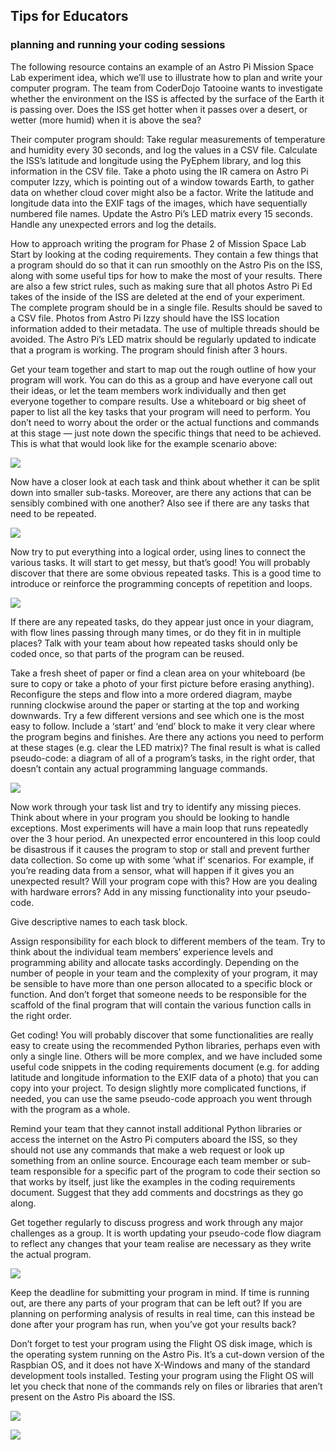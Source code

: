 ## Tips for Educators

### planning and running your coding sessions

The following resource contains an example of an Astro Pi Mission Space Lab experiment idea, which we’ll use to illustrate how to plan and write your computer program.
The team from CoderDojo Tatooine wants to investigate whether the environment on the ISS is affected by the surface of the Earth it is passing over. Does the ISS get hotter when it passes over a desert, or wetter (more humid) when it is above the sea?

Their computer program should:
Take regular measurements of temperature and humidity every 30 seconds, and log the values in a CSV file.
Calculate the ISS’s latitude and longitude using the PyEphem library, and log this information in the CSV file.
Take a photo using the IR camera on Astro Pi computer Izzy, which is pointing out of a window towards Earth, to gather data on whether cloud cover might also be a factor.
Write the latitude and longitude data into the EXIF tags of the images, which have sequentially numbered file names.
Update the Astro Pi’s LED matrix every 15 seconds.
Handle any unexpected errors and log the details.

How to approach writing the program for Phase 2 of Mission Space Lab
Start by looking at the coding requirements. They contain a few things that a program should do so that it can run smoothly on the Astro Pis on the ISS, along with some useful tips for how to make the most of your results. There are also a few strict rules, such as making sure that all photos Astro Pi Ed takes of the inside of the ISS are deleted at the end of your experiment.  
The complete program should be in a single file.
Results should be saved to a CSV file.
Photos from Astro Pi Izzy should have the ISS location information added to their metadata.
The use of multiple threads should be avoided.
The Astro Pi’s LED matrix should be regularly updated to indicate that a program is working.
The program should finish after 3 hours.

Get your team together and start to map out the rough outline of how your program will work. You can do this as a group and have everyone call out their ideas, or let the team members work individually and then get everyone together to compare results. Use a whiteboard or big sheet of paper to list all the key tasks that your program will need to perform. You don’t need to worry about the order or the actual functions and commands at this stage — just note down the specific things that need to be achieved. This is what that would look like for the example scenario above:

![](images/Astro_Pi_Educator_Web_V2a.png)

Now have a closer look at each task and think about whether it can be split down into smaller sub-tasks. Moreover, are there any actions that can be sensibly combined with one another? Also see if there are any tasks that need to be repeated.

![](images/Astro_Pi_Educator_Web_V2b.png)

Now try to put everything into a logical order, using lines to connect the various tasks. It will start to get messy, but that’s good! You will probably discover that there are some obvious repeated tasks. This is a good time to introduce or reinforce the programming concepts of repetition and loops.

![](images/Astro_Pi_Educator_Web_V2c.png)

If there are any repeated tasks, do they appear just once in your diagram, with flow lines passing through many times, or do they fit in in multiple places? Talk with your team about how repeated tasks should only be coded once, so that parts of the program can be reused.

Take a fresh sheet of paper or find a clean area on your whiteboard (be sure to copy or take a photo of your first picture before erasing anything). Reconfigure the steps and flow into a more ordered diagram, maybe running clockwise around the paper or starting at the top and working downwards. Try a few different versions and see which one is the most easy to follow. Include a ‘start’ and ‘end’ block to make it very clear where the program begins and finishes. Are there any actions you need to perform at these stages (e.g. clear the LED matrix)?
The final result is what is called pseudo-code: a diagram of all of a program’s tasks, in the right order, that doesn’t contain any actual programming language commands.

![](images/Astro_Pi_Educator_Web_V2d.png)

Now work through your task list and try to identify any missing pieces. Think about where in your program you should be looking to handle exceptions. Most experiments will have a main loop that runs repeatedly over the 3 hour period. An unexpected error encountered in this loop could be disastrous if it causes the program to stop or stall and prevent further data collection. So come up with some ‘what if’ scenarios. For example, if you’re reading data from a sensor, what will happen if it gives you an unexpected result? Will your program cope with this? How are you dealing with hardware errors? Add in any missing functionality into your pseudo-code.

Give descriptive names to each task block.

Assign responsibility for each block to different members of the team. Try to think about the individual team members’ experience levels and programming ability and allocate tasks accordingly. Depending on the number of people in your team and the complexity of your program, it may be sensible to have more than one person allocated to a specific block or function. And don’t forget that someone needs to be responsible for the scaffold of the final program that will contain the various function calls in the right order.

Get coding! You will probably discover that some functionalities are really easy to create using the recommended Python libraries, perhaps even with only a single line. Others will be more complex, and we have included some useful code snippets in the coding requirements document (e.g. for adding latitude and longitude information to the EXIF data of a photo) that you can copy into your project. To design slightly more complicated functions, if needed, you can use the same pseudo-code approach you went through with the program as a whole.

Remind your team that they cannot install additional Python libraries or access the internet on the Astro Pi computers aboard the ISS, so they should not use any commands that make a web request or look up something from an online source.
Encourage each team member or sub-team responsible for a specific part of the program to code their section so that works by itself, just like the examples in the coding requirements document. Suggest that they add comments and docstrings as they go along.

Get together regularly to discuss progress and work through any major challenges as a group. It is worth updating your pseudo-code flow diagram to reflect any changes that your team realise are necessary as they write the actual program.

![](images/Astro_Pi_Educator_Web_V2e.png)

Keep the deadline for submitting your program in mind. If time is running out, are there any parts of your program that can be left out? If you are planning on performing analysis of results in real time, can this instead be done after your program has run, when you’ve got your results back?

Don’t forget to test your program using the Flight OS disk image, which is the operating system running on the Astro Pis. It’s a cut-down version of the Raspbian OS, and it does not have X-Windows and many of the standard development tools installed. Testing your program using the Flight OS will let you check that none of the commands rely on files or libraries that aren’t present on the Astro Pis aboard the ISS. 

![](images/Astro_Pi_Educator_Web_V2f.png)

![](images/Astro_Pi_Educator_Web_V2c.png)
